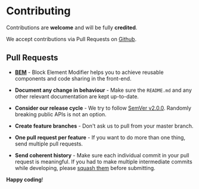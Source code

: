 # Contributing

Contributions are **welcome** and will be fully **credited**.

We accept contributions via Pull Requests on [Github][link-project-home].


## Pull Requests

-   **[BEM][link-bem]** - Block Element Modifier helps you to achieve reusable
    components and code sharing in the front-end.

-   **Document any change in behaviour** - Make sure the `README.md` and any
    other relevant documentation are kept up-to-date.

-   **Consider our release cycle** - We try to follow
    [SemVer v2.0.0][link-semver]. Randomly breaking public APIs is not an
    option.

-   **Create feature branches** - Don't ask us to pull from your master branch.

-   **One pull request per feature** - If you want to do more than one thing,
    send multiple pull requests.

-   **Send coherent history** - Make sure each individual commit in your pull
    request is meaningful. If you had to make multiple intermediate commits
    while developing, please [squash them][link-git-scm-commits] before
    submitting.

**Happy coding**!

[link-project-home]: https://github.com/martiadrogue/:package_name
[link-bem]: http://getbem.com/
[link-semver]: http://semver.org/
[link-git-scm-commits]: http://www.git-scm.com/book/en/v2/Git-Tools-Rewriting-History#Changing-Multiple-Commit-Messages
